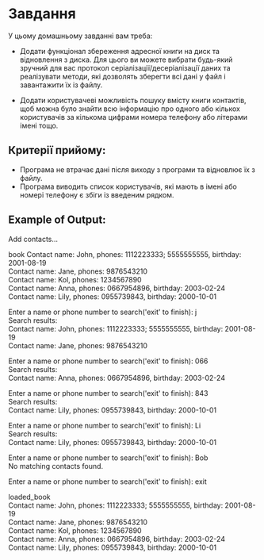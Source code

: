 # Завдання  

У цьому домашньому завданні вам треба:  

* Додати функціонал збереження адресної книги на диск та відновлення з диска. Для цього ви можете вибрати будь-який зручний для вас протокол серіалізації/десеріалізації даних та реалізувати методи, які дозволять зберегти всі дані у файл і завантажити їх із файлу.   

* Додати користувачеві можливість пошуку вмісту книги контактів, щоб можна було знайти всю інформацію про одного або кількох користувачів за кількома цифрами номера телефону або літерами імені тощо.  

## Критерії прийому:  
* Програма не втрачає дані після виходу з програми та відновлює їх з файлу.    
* Програма виводить список користувачів, які мають в імені або номері телефону є збіги із введеним рядком.    
  
## Example of Output:

Add contacts...

book
Contact name: John, phones: 1112223333; 5555555555, birthday: 2001-08-19  
Contact name: Jane, phones: 9876543210  
Contact name: Kol, phones: 1234567890  
Contact name: Anna, phones: 0667954896, birthday: 2003-02-24  
Contact name: Lily, phones: 0955739843, birthday: 2000-10-01  
  
Enter a name or phone number to search('exit' to finish): j  
Search results:  
Contact name: John, phones: 1112223333; 5555555555, birthday: 2001-08-19  
Contact name: Jane, phones: 9876543210  
 
Enter a name or phone number to search('exit' to finish): 066  
Search results:  
Contact name: Anna, phones: 0667954896, birthday: 2003-02-24  
  
Enter a name or phone number to search('exit' to finish): 843  
Search results:  
Contact name: Lily, phones: 0955739843, birthday: 2000-10-01  
  
Enter a name or phone number to search('exit' to finish): Li  
Search results:  
Contact name: Lily, phones: 0955739843, birthday: 2000-10-01  
  
Enter a name or phone number to search('exit' to finish): Bob  
No matching contacts found.  
  
Enter a name or phone number to search('exit' to finish): exit  
    
loaded_book  
Contact name: John, phones: 1112223333; 5555555555, birthday: 2001-08-19  
Contact name: Jane, phones: 9876543210  
Contact name: Kol, phones: 1234567890  
Contact name: Anna, phones: 0667954896, birthday: 2003-02-24  
Contact name: Lily, phones: 0955739843, birthday: 2000-10-01  
